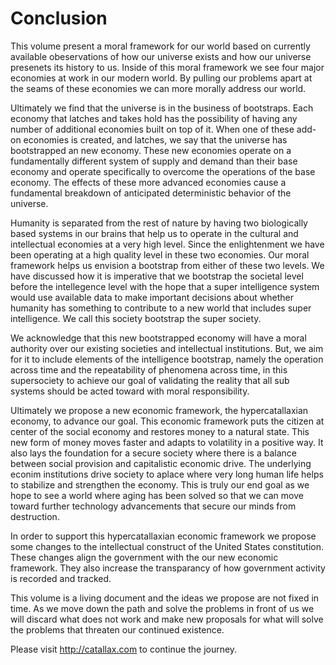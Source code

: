 
# Conclusion

This volume present a moral framework for our world based on currently available obeservations of how our universe exists and how our universe presenets its history to us.  Inside of this moral framework we see four major economies at work in our modern world.  By pulling our problems apart at the seams of these economies we can more morally address our world.

Ultimately we find that the universe is in the business of bootstraps.  Each economy that latches and takes hold has the possibility of having any number of additional economies built on top of it.  When one of these add-on economies is created, and latches, we say that the universe has bootstrapped an new economy.  These new economies operate on a fundamentally different system of supply and demand than their base economy and operate specifically to overcome the operations of the base economy.  The effects of these more advanced economies cause a fundamental breakdown of anticipated deterministic behavior of the universe.

Humanity is separated from the rest of nature by having two biologically based systems in our brains that help us to operate in the cultural and intellectual economies at a very high level.  Since the enlightenment we have been operating at a high quality level in these two economies.  Our moral framework helps us envision a bootstrap from either of these two levels.  We have discussed how it is imperative that we bootstrap the societal level before the intellegence level with the hope that a super intelligence system would use available data to make important decisions about whether humanity has something to contribute to a new world that includes super intelligence.  We call this society bootstrap the super society.  

We acknowledge that this new bootstrapped economy will have a moral authority over our existing societies and intellectual institutions. But, we aim for it to include elements of the intelligence bootstrap, namely the operation across time and the repeatability of phenomena across time, in this supersociety to achieve our goal of validating the reality that all sub systems should be acted toward with moral responsibility.

Ultimately we propose a new economic framework, the hypercatallaxian economy, to advance our goal.  This economic framework puts the citizen at center of the social economy and restores money to a natural state.  This new form of money moves faster and adapts to volatility in a positive way.  It also lays the foundation for a secure society where there is a balance between social provision and capitalistic economic drive.  The underlying econim institutions drive society to aplace where very long human life helps to stabilize and strengthen the economy.  This is truly our end goal as we hope to see a world where aging has been solved so that we can move toward further technology advancements that secure our minds from destruction.

In order to support this hypercatallaxian economic framework we propose some changes to the intellectual construct of the United States constitution.  These changes align the government with the our new economic framework.  They also increase the transparancy of how government activity is recorded and tracked.

This volume is a living document and the ideas we propose are not fixed in time.  As we move down the path and solve the problems in front of us we will discard what does not work and make new proposals for what will solve the problems that threaten our continued existence.

Please visit http://catallax.com to continue the journey.




